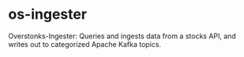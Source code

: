 # os-ingester
Overstonks-Ingester: Queries and ingests data from a stocks API, and writes out to categorized Apache Kafka topics.
